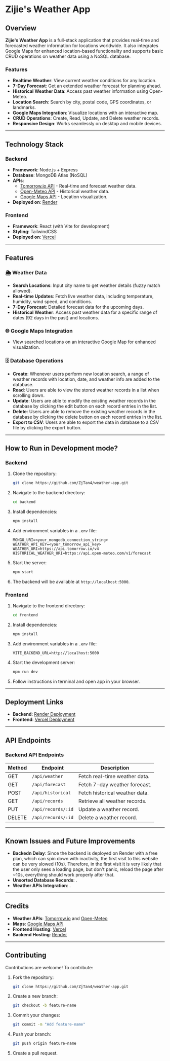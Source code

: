 # Zijie's Weather App

## Overview

**Zijie's Weather App** is a full-stack application that provides real-time and forecasted weather information for locations worldwide. It also integrates Google Maps for enhanced location-based functionality and supports basic CRUD operations on weather data using a NoSQL database.

### Features
- **Realtime Weather**: View current weather conditions for any location.
- **7-Day Forecast**: Get an extended weather forecast for planning ahead.
- **Historical Weather Data**: Access past weather information using Open-Meteo.
- **Location Search**: Search by city, postal code, GPS coordinates, or landmarks.
- **Google Maps Integration**: Visualize locations with an interactive map.
- **CRUD Operations**: Create, Read, Update, and Delete weather records.
- **Responsive Design**: Works seamlessly on desktop and mobile devices.

---

## Technology Stack

### Backend
- **Framework**: Node.js + Express
- **Database**: MongoDB Atlas (NoSQL)
- **APIs**:
  - [Tomorrow.io API](https://www.tomorrow.io/) - Real-time and forecast weather data.
  - [Open-Meteo API](https://open-meteo.com/) - Historical weather data.
  - [Google Maps API](https://developers.google.com/maps) - Location visualization.
- **Deployed on**: [Render](https://weather-app-ut4m.onrender.com)

### Frontend
- **Framework**: React (with Vite for development)
- **Styling**: TailwindCSS
- **Deployed on**: [Vercel](https://weather-app-two-sage-56.vercel.app)

---

## Features

### 🌦️ Weather Data
- **Search Locations**: Input city name to get weather details (fuzzy match allowed).
- **Real-time Updates**: Fetch live weather data, including temperature, humidity, wind speed, and conditions.
- **7-Day Forecast**: Detailed forecast data for the upcoming days.
- **Historical Weather**: Access past weather data for a specific range of dates (92 days in the past) and locations.

### 🌐 Google Maps Integration
- View searched locations on an interactive Google Map for enhanced visualization.

### 🗄️ Database Operations
- **Create**: Whenever users perform new location search, a range of weather records with location, date, and weather info are added to the database.
- **Read**: Users are able to view the stored weather records in a list when scrolling down.
- **Update**: Users are able to modify the existing weather records in the database by clicking the edit button on each record entries in the list.
- **Delete**: Users are able to remove the existing weather records in the database by clicking the delete button on each record entries in the list.
- **Export to CSV**: Users are able to export the data in database to a CSV file by clicking the export button. 

---

## How to Run in Development mode?

### Backend
1. Clone the repository:
   ```bash
   git clone https://github.com/ZjTan4/weather-app.git
   ```
2. Navigate to the backend directory:
   ```bash
   cd backend
   ```
3. Install dependencies:
   ```bash
   npm install
   ```
4. Add environment variables in a `.env` file:
   ```env
   MONGO_URI=<your_mongodb_connection_string>
   WEATHER_API_KEY=<your_tomorrow_api_key>
   WEATHER_URI=https://api.tomorrow.io/v4
   HISTORICAL_WEATHER_URI=https://api.open-meteo.com/v1/forecast
   ```
5. Start the server:
   ```bash
   npm start
   ```
6. The backend will be available at `http://localhost:5000`.

### Frontend
1. Navigate to the frontend directory:
   ```bash
   cd frontend
   ```
2. Install dependencies:
   ```bash
   npm install
   ```
3. Add environment variables in a `.env` file:
   ```env
   VITE_BACKEND_URL=http://localhost:5000
   ```
4. Start the development server:
   ```bash
   npm run dev
   ```
5. Follow instructions in terminal and open app in your browser.

---

## Deployment Links
- **Backend**: [Render Deployment](https://weather-app-ut4m.onrender.com)
- **Frontend**: [Vercel Deployment](https://weather-app-two-sage-56.vercel.app)

---

## API Endpoints

### Backend API Endpoints
| Method | Endpoint           | Description                    |
|--------|--------------------|--------------------------------|
| GET    | `/api/weather`     | Fetch real-time weather data.  |
| GET    | `/api/forecast`    | Fetch 7-day weather forecast.  |
| POST   | `/api/historical`  | Fetch historical weather data. |
| GET    | `/api/records`     | Retrieve all weather records.  |
| PUT    | `/api/records/:id` | Update a weather record.       |
| DELETE | `/api/records/:id` | Delete a weather record.       |

---

## Known Issues and Future Improvements
- **Backedn Delay**: Since the backend is deployed on Render with a free plan, which can spin down with inactivity, the first visit to this website can be very slowed (10s). Therefore, in the first visit it is very likely that the user only sees a loading page, but don't panic, reload the page after ~10s, everything should work properly after that. 
- **Unsorted Database Records**: .
- **Weather APIs Integration**: .

---

## Credits
- **Weather APIs**: [Tomorrow.io](https://www.tomorrow.io/) and [Open-Meteo](https://open-meteo.com/)
- **Maps**: [Google Maps API](https://developers.google.com/maps)
- **Frontend Hosting**: [Vercel](https://vercel.com/)
- **Backend Hosting**: [Render](https://render.com/)

---

## Contributing
Contributions are welcome! To contribute:
1. Fork the repository:
   ```bash
   git clone https://github.com/ZjTan4/weather-app.git
   ```
2. Create a new branch:
   ```bash
   git checkout -b feature-name
   ```
3. Commit your changes:
   ```bash
   git commit -m "Add feature-name"
   ```
4. Push your branch:
   ```bash
   git push origin feature-name
   ```
5. Create a pull request.

